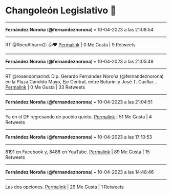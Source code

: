 # Changoleón Legislativo 🙈
*****
**Fernández Noroña** (**@fernandeznorona**) • 10-04-2023 a las 21:08:54
*****
RT @RocoAlbarrn2: 👍❤️
[Permalink](https://twitter.com/fernandeznorona/status/1645655137103364100) | 0 Me Gusta | 9 Retweets
*****
**Fernández Noroña** (**@fernandeznorona**) • 10-04-2023 a las 21:05:49
*****
RT @rosendomarind: Dip. Gerardo Fernández Noroña (@fernandeznorona) en la Plaza Cándido Mayo, Eje Central, entre Boturini y José T. Cuellar…
[Permalink](https://twitter.com/fernandeznorona/status/1645654363140964352) | 0 Me Gusta | 33 Retweets
*****
**Fernández Noroña** (**@fernandeznorona**) • 10-04-2023 a las 21:04:51
*****
Ya en el DF regresando de pueblo quieto.
[Permalink](https://twitter.com/fernandeznorona/status/1645654120026570752) | 51 Me Gusta | 4 Retweets
*****
**Fernández Noroña** (**@fernandeznorona**) • 10-04-2023 a las 17:10:53
*****
8191 en Facebook y, 8488 en YouTube.
[Permalink](https://twitter.com/fernandeznorona/status/1645595241066508289) | 89 Me Gusta | 15 Retweets
*****
**Fernández Noroña** (**@fernandeznorona**) • 10-04-2023 a las 14:48:46
*****
Las dos opciones.
[Permalink](https://twitter.com/fernandeznorona/status/1645559473715519488) | 29 Me Gusta | 1 Retweets